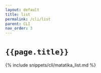 ```yaml
---
layout: default
title: list
permalink: /cli/list
parent: CLI
nav_order: 3
---
```


# `{{page.title}}`

{% include snippets/cli/matatika_list.md %}